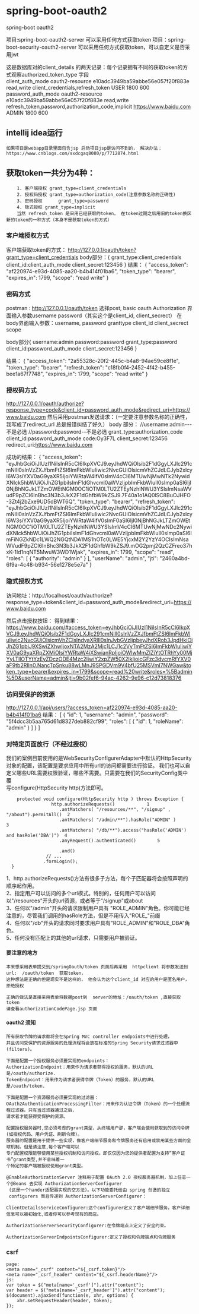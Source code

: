 # spring-boot-oauth2
spring-boot oauth2

项目:spring-boot-oauth2-server 可以采用任何方式获取token
项目：spring-boot-security-oauth2-server 可以采用任何方式获取token，可以自定义是否采用jwt

这是数据库对的client_details 的两天记录：每个记录拥有不同的获取token的方式观察authorized_token_type 字段  
client_auth_mode	oauth2-resource	e10adc3949ba59abbe56e057f20f883e	read,write	client_credentials,refresh_token		USER	1800	600		
password_auth_mode	oauth2-resource	e10adc3949ba59abbe56e057f20f883e	read,write	refresh_token,password,authorization_code,implicit	https://www.baidu.com	ADMIN	1800	600		


## intellij idea运行
    如果项目是webapp目录里面包含jsp 启动项目jsp是访问不到的， 解决办法：https://www.cnblogs.com/sxdcgaq8080/p/7712874.html


## 获取token一共分为4种：
		1. 客户端授权 grant_type=client_credentials
		2. 授权码授权 grant_type=authorization_code(注意参数名称的正确性)
		3. 密码授权      grant_type=password
		4. 隐式授权	grant_type=implicit
		当然 refresh_token 是采用已经获取的token， 在token过期之后用旧的token换区新的token的一种方式（本身不是获取token的方式）

### 客户端授权方式
客户端获取token的方式：
http://127.0.0.1/oauth/token?grant_type=client_credentials
body部分：{
	grant_type:client_credentials
	client_id:client_auth_mode
	client_secret:123456
}
结果：
{
    "access_token": "af220974-e93d-4085-aa20-b4b414f01ba6",
    "token_type": "bearer",
    "expires_in": 1799,
    "scope": "read write"
}


### 密码方式
postman : http://127.0.0.1/oauth/token
选择post, basic oauth
Authorization 界面输入参数username password（其实这个是client_id, client_secrect）
在body界面输入参数：username, password granttype client_id client_secrect scope 

body部分{
	username:admin
	password:password
	grant_type:password
	client_id:password_auth_mode
	client_secret:123456
}

结果：
{
    "access_token": "2a55328c-20f2-445c-b4a8-94ae59ce8f1e",
    "token_type": "bearer",
    "refresh_token": "c18fb0f4-2452-4f42-b455-bee1a67f7748",
    "expires_in": 1799,
    "scope": "read write"
}

### 授权码方式
http://127.0.0.1/oauth/authorize?response_type=code&client_id=password_auth_mode&redirect_uri=https://www.baidu.com
然后采用postman发送请求：（一定要注意参数名称的正确性，我写成了redirect_url 总是报错纠结了好久）
body 部分：
		//username:admin---不是必选
		//password:password--不是必选
		grant_type:authorization_code
		client_id:password_auth_mode
		code:Oy3F7L
		client_secret:123456
		redirect_uri:https://www.baidu.com
		
成功的结果：
{
    "access_token": "eyJhbGciOiJIUzI1NiIsInR5cCI6IkpXVCJ9.eyJhdWQiOlsib2F1dGgyLXJlc291cmNlIl0sInVzZXJfbmFtZSI6ImFkbWluIiwic2NvcGUiOlsicmVhZCJdLCJyb2xlcyI6W3siYXV0aG9yaXR5IjoiYWRtaW4ifV0sImV4cCI6MTUwNjMwNTk2NywidXNlck5hbWUiOiJhZG1pbiIsImF1dGhvcml0aWVzIjpbImFkbWluIl0sImp0aSI6IjI0NjBhNGJkLTZmOWEtNGM0OC1iOTM0LTU2ZTEyNzhlNWU3YSIsImNsaWVudF9pZCI6InBhc3N3b3JkX2F1dGhfbW9kZSJ9.7F40a1o1AQ0lSC8BuOJHFO-3Zt4j2bZxe9UD5dBWT6Q",
    "token_type": "bearer",
    "refresh_token": "eyJhbGciOiJIUzI1NiIsInR5cCI6IkpXVCJ9.eyJhdWQiOlsib2F1dGgyLXJlc291cmNlIl0sInVzZXJfbmFtZSI6ImFkbWluIiwic2NvcGUiOlsicmVhZCJdLCJyb2xlcyI6W3siYXV0aG9yaXR5IjoiYWRtaW4ifV0sImF0aSI6IjI0NjBhNGJkLTZmOWEtNGM0OC1iOTM0LTU2ZTEyNzhlNWU3YSIsImV4cCI6MTUwNjMwNDc2NywidXNlck5hbWUiOiJhZG1pbiIsImF1dGhvcml0aWVzIjpbImFkbWluIl0sImp0aSI6ImFiNGZkNDc1LWQ2NGQtNDA1MS1hOTc0LWE5YjcxM2Y2YzY4OCIsImNsaWVudF9pZCI6InBhc3N3b3JkX2F1dGhfbW9kZSJ9.mOG2pmj2QzCZFreo37hxK-1Id1nqNT5MwuW3WD1Wjak",
    "expires_in": 1799,
    "scope": "read",
    "roles": [
        {
            "authority": "admin"
        }
    ],
    "userName": "admin",
    "jti": "2460a4bd-6f9a-4c48-b934-56e1278e5e7a"
}
	
	

### 隐式授权方式
访问地址：http://localhost/oauth/authorize?response_type=token&client_id=password_auth_mode&redirect_uri=https://www.baidu.com

然后点击授权按钮：
得到结果：https://www.baidu.com/#access_token=eyJhbGciOiJIUzI1NiIsInR5cCI6IkpXVCJ9.eyJhdWQiOlsib2F1dGgyLXJlc291cmNlIl0sInVzZXJfbmFtZSI6ImFkbWluIiwic2NvcGUiOlsicmVhZCIsIndyaXRlIl0sInJvbGVzIjpbeyJhdXRob3JpdHkiOiJhZG1pbiJ9XSwiZXhwIjoxNTA2MzA2Mjc1LCJ1c2VyTmFtZSI6ImFkbWluIiwiYXV0aG9yaXRpZXMiOlsiYWRtaW4iXSwianRpIjoiOWIwMmZlZjYtOTRhYy00MjYyLTllOTYtYzEyZDczODE4Mzc2IiwiY2xpZW50X2lkIjoicGFzc3dvcmRfYXV0aF9tb2RlIn0.NancTpSnku88wLMnJ9SPGDVm9V4bfU25MSVml7NWGaw&token_type=bearer&expires_in=1799&scope=read%20write&roles=%5Badmin%5D&userName=admin&jti=9b02fef6-94ac-4262-9e96-c12d73818376

### 访问受保护的资源
http://127.0.0.1/api/users/?access_token=af220974-e93d-4085-aa20-b4b414f01ba6
结果：
[
    {
        "id": 1,
        "username": "admin",
        "password": "5f4dcc3b5aa765d61d8327deb882cf99",
        "roles": [
            {
                "id": 1,
                "roleName": "admin"
            }
        ]
    }
]



### 对特定页面放行（不经过授权）
我们的案例目前使用的是WebSecurityConfigurerAdapter中默认的HttpSecurity对象的配置，该配置是要求应用中所有url的访问都需要进行验证。
我们也可以自定义哪些URL需要权限验证，哪些不需要。只需要在我们的SecurityConfig类中覆      
写configure(HttpSecurity http)方法即可。     

		protected void configure(HttpSecurity http ) throws Exception {  
		             http.authorizeRequests()            1                                                       
                        .antMatchers( "/resources/**", "/signup" , "/about").permitAll()  2    
                        .antMatchers( "/admin/**").hasRole("ADMIN" )                    3        
                        .antMatchers( "/db/**").access("hasRole('ADMIN') and hasRole('DBA')")  4    
                        .anyRequest().authenticated()        5   
                                         
                        .and()
                   // ...
                  .formLogin();
      }
1、http.authorizeRequests()方法有很多子方法，每个子匹配器将会按照声明的顺序起作用。         
2、指定用户可以访问的多个url模式。特别的，任何用户可以访问以"/resources"开头的url资源，或者等于"/signup"或about      
3、任何以"/admin"开头的请求限制用户具有 "ROLE_ADMIN"角色。你可能已经注意的，尽管我们调用的hasRole方法，但是不用传入"ROLE_"前缀      
4、任何以"/db"开头的请求同时要求用户具有"ROLE_ADMIN"和"ROLE_DBA"角色。      
5、任何没有匹配上的其他的url请求，只需要用户被验证。      



#### 要注意的地方

	本来想采用表单提交到/springOauth/token 页面后再采用  httpclient 将参数发送到url:  /oauth/token  获取token，
	这种想法是正确的但是现实不是这样的， 他会认为这个client_id 对应的用户是匿名用户，拒绝授权
	
	正确的做法是直接采用表单将数据post到  server的地址：/oauth/token ,直接获取token
	请查看authorizationCodePage.jsp 页面
	
#### oauth2 须知

	所有获取令牌的请求都将会在Spring MVC controller endpoints中进行处理，
	并且访问受保护的资源服务的处理流程将会放在标准的Spring Security请求过滤器中(filters)。
	 
	下面是配置一个授权服务必须要实现的endpoints：   
	AuthorizationEndpoint：用来作为请求者获得授权的服务，默认的URL是/oauth/authorize.
	TokenEndpoint：用来作为请求者获得令牌（Token）的服务，默认的URL是/oauth/token.
	 
	下面是配置一个资源服务必须要实现的过滤器：
	OAuth2AuthenticationProcessingFilter：用来作为认证令牌（Token）的一个处理流程过滤器。只有当过滤器通过之后，
	请求者才能获得受保护的资源。
	
	配置授权服务器时,您必须考虑的grant类型，从终端用户那，客户端会使用获取到的访问令牌(如授权代码、用户凭证、刷新令牌)。
	服务器的配置是用于提供一些实现，像客户端细节服务和令牌服务还有启用或禁用某些方面的全球机制。但是请注意,每个客户端可以
	专门配置权限能够使用某些授权机制和访问授权。即仅仅因为您的提供者配置为支持“客户证书”grant类型,并不意味着一
	个特定的客户端被授权使用grant类型。

	@EnableAuthorizationServer 注释用于配置 OAuth 2.0 授权服务器机制，加上任意一个@Beans 去实现 AuthorizationServerConfigurer
	 (这是一个hander适配器实现的空方法)。以下功能委托给由 spring 创造的独立 
	 configurers 而且传递到 AuthorizationServerConfigurer：
	
	ClientDetailsServiceConfigurer:这个configurer定义了客户端细节服务。客户详细信息可以被初始化,或者你可以参考现有的商店。
	
	AuthorizationServerSecurityConfigurer:在令牌端点上定义了安全约束。
	
	AuthorizationServerEndpointsConfigurer:定义了授权和令牌端点和令牌服务




### csrf
	page:
	<meta name="_csrf" content="${_csrf.token}"/>
	<meta name="_csrf_header" content="${_csrf.headerName}"/>
	js:
	var token = $("meta[name='_csrf']").attr("content");  
	var header = $("meta[name='_csrf_header']").attr("content");  
	$(document).ajaxSend(function(e, xhr, options) {  
	    xhr.setRequestHeader(header, token);  
	});  







